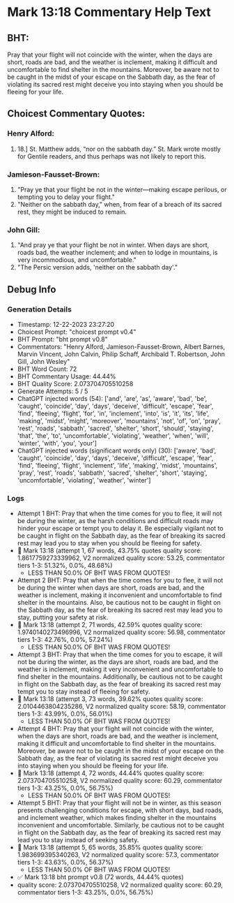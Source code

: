# Mark 13:18 Commentary Help Text

## BHT:
Pray that your flight will not coincide with the winter, when the days are short, roads are bad, and the weather is inclement, making it difficult and uncomfortable to find shelter in the mountains. Moreover, be aware not to be caught in the midst of your escape on the Sabbath day, as the fear of violating its sacred rest might deceive you into staying when you should be fleeing for your life.

## Choicest Commentary Quotes:
### Henry Alford:
1.  18.] St. Matthew adds, “nor on the sabbath day.” St. Mark wrote mostly for Gentile readers, and thus perhaps was not likely to report this.

### Jamieson-Fausset-Brown:
1. "Pray ye that your flight be not in the winter—making escape perilous, or tempting you to delay your flight."
2. "Neither on the sabbath day," when, from fear of a breach of its sacred rest, they might be induced to remain.

### John Gill:
1. "And pray ye that your flight be not in winter. When days are short, roads bad, the weather inclement; and when to lodge in mountains, is very incommodious, and uncomfortable." 
2. "The Persic version adds, 'neither on the sabbath day'."


## Debug Info
### Generation Details
- Timestamp: 12-22-2023 23:27:20
- Choicest Prompt: "choicest prompt v0.4"
- BHT Prompt: "bht prompt v0.8"
- Commentators: "Henry Alford, Jamieson-Fausset-Brown, Albert Barnes, Marvin Vincent, John Calvin, Philip Schaff, Archibald T. Robertson, John Gill, John Wesley"
- BHT Word Count: 72
- BHT Commentary Usage: 44.44%
- BHT Quality Score: 2.073704705510258
- Generate Attempts: 5 / 5
- ChatGPT injected words (54):
	['and', 'are', 'as', 'aware', 'bad', 'be', 'caught', 'coincide', 'day', 'days', 'deceive', 'difficult', 'escape', 'fear', 'find', 'fleeing', 'flight', 'for', 'in', 'inclement', 'into', 'is', 'it', 'its', 'life', 'making', 'midst', 'might', 'moreover', 'mountains', 'not', 'of', 'on', 'pray', 'rest', 'roads', 'sabbath', 'sacred', 'shelter', 'short', 'should', 'staying', 'that', 'the', 'to', 'uncomfortable', 'violating', 'weather', 'when', 'will', 'winter', 'with', 'you', 'your']
- ChatGPT injected words (significant words only) (30):
	['aware', 'bad', 'caught', 'coincide', 'day', 'days', 'deceive', 'difficult', 'escape', 'fear', 'find', 'fleeing', 'flight', 'inclement', 'life', 'making', 'midst', 'mountains', 'pray', 'rest', 'roads', 'sabbath', 'sacred', 'shelter', 'short', 'staying', 'uncomfortable', 'violating', 'weather', 'winter']

### Logs
- Attempt 1 BHT: Pray that when the time comes for you to flee, it will not be during the winter, as the harsh conditions and difficult roads may hinder your escape or tempt you to delay it. Be especially vigilant not to be caught in flight on the Sabbath day, as the fear of breaking its sacred rest may lead you to stay when you should be fleeing for safety.
- 🔄 Mark 13:18 (attempt 1, 67 words, 43.75% quotes quality score: 1.8617759273339962, V2 normalized quality score: 53.25, commentator tiers 1-3: 51.32%, 0.0%, 48.68%) 
	- LESS THAN 50.0% OF BHT WAS FROM QUOTES!
- Attempt 2 BHT: Pray that when the time comes for you to flee, it will not be during the winter when days are short, roads are bad, and the weather is inclement, making it inconvenient and uncomfortable to find shelter in the mountains. Also, be cautious not to be caught in flight on the Sabbath day, as the fear of breaking its sacred rest may lead you to stay, putting your safety at risk.
- 🔄 Mark 13:18 (attempt 2, 71 words, 42.59% quotes quality score: 1.9740140273496996, V2 normalized quality score: 56.98, commentator tiers 1-3: 42.76%, 0.0%, 57.24%) 
	- LESS THAN 50.0% OF BHT WAS FROM QUOTES!
- Attempt 3 BHT: Pray that when the time comes for you to escape, it will not be during the winter, as the days are short, roads are bad, and the weather is inclement, making it very inconvenient and uncomfortable to find shelter in the mountains. Additionally, be cautious not to be caught in flight on the Sabbath day, as the fear of breaking its sacred rest may tempt you to stay instead of fleeing for safety.
- 🔄 Mark 13:18 (attempt 3, 73 words, 39.62% quotes quality score: 2.0104463804235286, V2 normalized quality score: 58.19, commentator tiers 1-3: 43.99%, 0.0%, 56.01%) 
	- LESS THAN 50.0% OF BHT WAS FROM QUOTES!
- Attempt 4 BHT: Pray that your flight will not coincide with the winter, when the days are short, roads are bad, and the weather is inclement, making it difficult and uncomfortable to find shelter in the mountains. Moreover, be aware not to be caught in the midst of your escape on the Sabbath day, as the fear of violating its sacred rest might deceive you into staying when you should be fleeing for your life.
- 🔄 Mark 13:18 (attempt 4, 72 words, 44.44% quotes quality score: 2.073704705510258, V2 normalized quality score: 60.29, commentator tiers 1-3: 43.25%, 0.0%, 56.75%) 
	- LESS THAN 50.0% OF BHT WAS FROM QUOTES!
- Attempt 5 BHT: Pray that your flight will not be in winter, as this season presents challenging conditions for escape, with short days, bad roads, and inclement weather, which makes finding shelter in the mountains inconvenient and uncomfortable. Similarly, be cautious not to be caught in flight on the Sabbath day, as the fear of breaking its sacred rest may lead you to stay instead of seeking safety.
- 🔄 Mark 13:18 (attempt 5, 65 words, 35.85% quotes quality score: 1.983699395340263, V2 normalized quality score: 57.3, commentator tiers 1-3: 43.63%, 0.0%, 56.37%) 
	- LESS THAN 50.0% OF BHT WAS FROM QUOTES!
- ✅ Mark 13:18 bht prompt v0.8 (72 words, 44.44% quotes)
- quality score: 2.073704705510258, V2 normalized quality score: 60.29, commentator tiers 1-3: 43.25%, 0.0%, 56.75%)